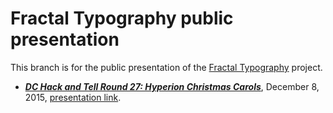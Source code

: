 # Fractal Typography public presentation

This branch is for the public presentation of the [Fractal Typography](https://github.com/thoppe/fractal_typography) project.

+ ***[DC Hack and Tell Round 27: Hyperion Christmas Carols](http://www.meetup.com/DC-Hack-and-Tell/events/220231803/)***, December 8, 2015, [presentation link](http://thoppe.github.io/fractal_typography/HnT_index.html).
